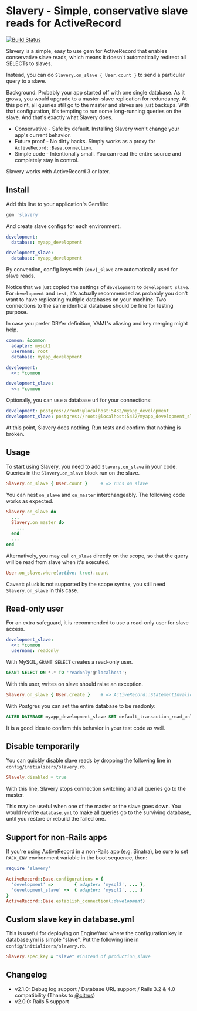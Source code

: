 # Slavery - Simple, conservative slave reads for ActiveRecord

[![Build Status](https://travis-ci.org/kenn/slavery.svg)](https://travis-ci.org/kenn/slavery)

Slavery is a simple, easy to use gem for ActiveRecord that enables conservative slave reads, which means it doesn't automatically redirect all SELECTs to slaves.

Instead, you can do `Slavery.on_slave { User.count }` to send a particular query to a slave.

Background: Probably your app started off with one single database. As it grows, you would upgrade to a master-slave replication for redundancy. At this point, all queries still go to the master and slaves are just backups. With that configuration, it's tempting to run some long-running queries on the slave. And that's exactly what Slavery does.

* Conservative - Safe by default. Installing Slavery won't change your app's current behavior.
* Future proof - No dirty hacks. Simply works as a proxy for `ActiveRecord::Base.connection`.
* Simple code - Intentionally small. You can read the entire source and completely stay in control.

Slavery works with ActiveRecord 3 or later.

## Install

Add this line to your application's Gemfile:

```ruby
gem 'slavery'
```

And create slave configs for each environment.

```yaml
development:
  database: myapp_development

development_slave:
  database: myapp_development
```

By convention, config keys with `[env]_slave` are automatically used for slave reads.

Notice that we just copied the settings of `development` to `development_slave`. For `development` and `test`, it's actually recommended as probably you don't want to have replicating multiple databases on your machine. Two connections to the same identical database should be fine for testing purpose.

In case you prefer DRYer definition, YAML's aliasing and key merging might help.

```yaml
common: &common
  adapter: mysql2
  username: root
  database: myapp_development

development:
  <<: *common

development_slave:
  <<: *common
```

Optionally, you can use a database url for your connections:

```yaml
development: postgres://root:@localhost:5432/myapp_development
development_slave: postgres://root:@localhost:5432/myapp_development_slave
```

At this point, Slavery does nothing. Run tests and confirm that nothing is broken.

## Usage

To start using Slavery, you need to add `Slavery.on_slave` in your code. Queries in the `Slavery.on_slave` block run on the slave.

```ruby
Slavery.on_slave { User.count } 	# => runs on slave
```

You can nest `on_slave` and `on_master` interchangeably. The following code works as expected.

```ruby
Slavery.on_slave do
  ...
  Slavery.on_master do
    ...
  end
  ...
end
```

Alternatively, you may call `on_slave` directly on the scope, so that the query will be read from slave when it's executed.

```ruby
User.on_slave.where(active: true).count
```

Caveat: `pluck` is not supported by the scope syntax, you still need `Slavery.on_slave` in this case.

## Read-only user

For an extra safeguard, it is recommended to use a read-only user for slave access.

```yaml
development_slave:
  <<: *common
  username: readonly
```

With MySQL, `GRANT SELECT` creates a read-only user.

```SQL
GRANT SELECT ON *.* TO 'readonly'@'localhost';
```

With this user, writes on slave should raise an exception.

```ruby
Slavery.on_slave { User.create } 	# => ActiveRecord::StatementInvalid: Mysql2::Error: INSERT command denied...
```

With Postgres you can set the entire database to be readonly:

```SQL
ALTER DATABASE myapp_development_slave SET default_transaction_read_only = true;
```

It is a good idea to confirm this behavior in your test code as well.

## Disable temporarily

You can quickly disable slave reads by dropping the following line in `config/initializers/slavery.rb`.

```ruby
Slavely.disabled = true
```

With this line, Slavery stops connection switching and all queries go to the master.

This may be useful when one of the master or the slave goes down. You would rewrite `database.yml` to make all queries go to the surviving database, until you restore or rebuild the failed one.

## Support for non-Rails apps

If you're using ActiveRecord in a non-Rails app (e.g. Sinatra), be sure to set `RACK_ENV` environment variable in the boot sequence, then:

```ruby
require 'slavery'

ActiveRecord::Base.configurations = {
  'development' =>        { adapter: 'mysql2', ... },
  'development_slave' =>  { adapter: 'mysql2', ... }
}
ActiveRecord::Base.establish_connection(:development)
```

## Custom slave key in database.yml

This is useful for deploying on EngineYard where the configuration key in database.yml is simple "slave". Put the following line in `config/initializers/slavery.rb`.

```ruby
Slavery.spec_key = "slave" #instead of production_slave
```

## Changelog

* v2.1.0: Debug log support / Database URL support / Rails 3.2 & 4.0 compatibility (Thanks to [@citrus](https://github.com/citrus))
* v2.0.0: Rails 5 support

